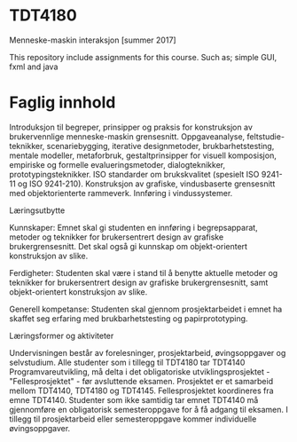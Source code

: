 # TDT4180
Menneske-maskin interaksjon [summer 2017]

This repository include assignments for this course. Such as; simple GUI, fxml and java

# Faglig innhold

Introduksjon til begreper, prinsipper og praksis for konstruksjon av brukervennlige menneske-maskin grensesnitt. 
Oppgaveanalyse, feltstudie-teknikker, scenariebygging, iterative designmetoder, brukbarhetstesting, mentale modeller, 
metaforbruk, gestaltprinsipper for visuell komposisjon, empiriske og formelle evalueringsmetoder, dialogteknikker, 
prototypingsteknikker. ISO standarder om brukskvalitet (spesielt ISO 9241-11 og ISO 9241-210). Konstruksjon av grafiske, 
vindusbaserte grensesnitt med objektorienterte rammeverk. Innføring i vindussystemer.

Læringsutbytte

Kunnskaper: 
Emnet skal gi studenten en innføring i begrepsapparat, 
metoder og teknikker for brukersentrert design av grafiske brukergrensesnitt. 
Det skal også gi kunnskap om objekt-orientert konstruksjon av slike. 

Ferdigheter: 
Studenten skal være i stand til å benytte aktuelle metoder og teknikker for brukersentrert design av grafiske brukergrensesnitt, 
samt objekt-orientert konstruksjon av slike. 

Generell kompetanse: 
Studenten skal gjennom prosjektarbeidet i emnet ha skaffet seg erfaring med brukbarhetstesting og papirprototyping.

Læringsformer og aktiviteter

Undervisningen består av forelesninger, prosjektarbeid, øvingsoppgaver og selvstudium. 
Alle studenter som i tillegg til TDT4180 tar TDT4140 Programvareutvikling, 
må delta i det obligatoriske utviklingsprosjektet - "Fellesprosjektet" - før avsluttende eksamen. 
Prosjektet er et samarbeid mellom TDT4140, TDT4180 og TDT4145. Fellesprosjektet koordineres fra emne TDT4140.
Studenter som ikke samtidig tar emnet TDT4140 må gjennomføre en obligatorisk semesteroppgave for å få adgang til eksamen. 
I tillegg til prosjektarbeid eller semesteroppgave kommer individuelle øvingsoppgaver.
